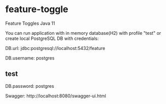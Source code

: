 # feature-toggle
Feature Toggles Java 11

You can run application with in memory database(H2) with profile "test" or create local PostgreSQL DB with credentials:

DB.url: jdbc:postgresql://localhost:5432/feature

DB.username: postgres
## test

DB.password: postgres

Swagger: http://localhost:8080/swagger-ui.html
